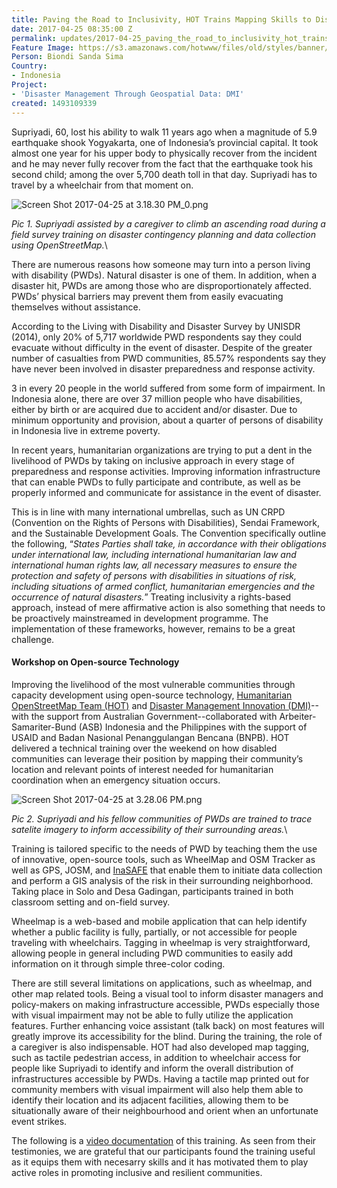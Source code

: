 ```yaml
---
title: Paving the Road to Inclusivity, HOT Trains Mapping Skills to Disabled Communities
date: 2017-04-25 08:35:00 Z
permalink: updates/2017-04-25_paving_the_road_to_inclusivity_hot_trains_mapping_skills_to_disabled_communities
Feature Image: https://s3.amazonaws.com/hotwww/files/old/styles/banner/public/Screen+Shot+2017-04-25+at+3.31.37+PM.png
Person: Biondi Sanda Sima
Country:
- Indonesia
Project:
- 'Disaster Management Through Geospatial Data: DMI'
created: 1493109339
---
```


Supriyadi, 60, lost his ability to walk 11 years ago when a magnitude of 5.9 earthquake shook Yogyakarta, one of Indonesia’s provincial capital. It took almost one year for his upper body to physically recover from the incident and he may never fully recover from the fact that the earthquake took his second child; among the over 5,700 death toll in that day. Supriyadi has to travel by a wheelchair from that moment on.

![Screen Shot 2017-04-25 at 3.18.30 PM_0.png](https://cdn.hotosm.org/website/Screen+Shot+2017-04-25+at+3.18.30+PM_0.png)

*Pic 1. Supriyadi assisted by a caregiver to climb an ascending road during a field survey training on disaster contingency planning and data collection using OpenStreetMap.*\

There are numerous reasons how someone may turn into a person living with disability (PWDs). Natural disaster is one of them. In addition, when a disaster hit, PWDs are among those who are disproportionately affected. PWDs’ physical barriers may prevent them from easily evacuating themselves without assistance.

According to the Living with Disability and Disaster Survey by UNISDR (2014), only 20% of 5,717 worldwide PWD respondents say they could evacuate without difficulty in the event of disaster. Despite of the greater number of casualties from PWD communities, 85.57% respondents say they have never been involved in disaster preparedness and response activity.

3 in every 20 people in the world suffered from some form of impairment. In Indonesia alone, there are over 37 million people who have disabilities, either by birth or are acquired due to accident and/or disaster. Due to minimum opportunity and provision, about a quarter of persons of disability in Indonesia live in extreme poverty.

In recent years, humanitarian organizations are trying to put a dent in the livelihood of PWDs by taking on inclusive approach in every stage of preparedness and response activities. Improving information infrastructure that can enable PWDs to fully participate and contribute, as well as be properly informed and communicate for assistance in the event of disaster.

This is in line with many international umbrellas, such as UN CRPD (Convention on the Rights of Persons with Disabilities), Sendai Framework, and the Sustainable Development Goals. The Convention specifically outline the following, “*States Parties shall take, in accordance with their obligations under international law, including international humanitarian law and international human rights law, all necessary measures to ensure the protection and safety of persons with disabilities in situations of risk, including situations of armed conflict, humanitarian emergencies and the occurrence of natural disasters.*” Treating inclusivity a rights-based approach, instead of mere affirmative action is also something that needs to be proactively mainstreamed in development programme. The implementation of these frameworks, however, remains to be a great challenge.

#### **Workshop on Open-source Technology**

Improving the livelihood of the most vulnerable communities through capacity development using open-source technology, [Humanitarian OpenStreetMap Team (HOT)](https://www.hotosm.org/updates/openstreetmap.id) and [Disaster Management Innovation (DMI)](https://www.hotosm.org/updates/inasafe.org)--with the support from Australian Government--collaborated with Arbeiter-Samariter-Bund (ASB) Indonesia and the Philippines with the support of USAID and Badan Nasional Penanggulangan Bencana (BNPB). HOT delivered a technical training over the weekend on how disabled communities can leverage their position by mapping their community’s location and relevant points of interest needed for humanitarian coordination when an emergency situation occurs.

![Screen Shot 2017-04-25 at 3.28.06 PM.png](https://cdn.hotosm.org/website/Screen+Shot+2017-04-25+at+3.28.06+PM.png)

*Pic 2. Supriyadi and his fellow communities of PWDs are trained to trace satelite imagery to inform accessibility of their surrounding areas.*\

Training is tailored specific to the needs of PWD by teaching them the use of innovative, open-source tools, such as WheelMap and OSM Tracker as well as GPS, JOSM, and [InaSAFE](https://www.hotosm.org/updates/inasafe.org) that enable them to initiate data collection and perform a GIS analysis of the risk in their surrounding neighborhood. Taking place in Solo and Desa Gadingan, participants trained in both classroom setting and on-field survey.

Wheelmap is a web-based and mobile application that can help identify whether a public facility is fully, partially, or not accessible for people traveling with wheelchairs. Tagging in wheelmap is very straightforward, allowing people in general including PWD communities to easily add information on it through simple three-color coding.

There are still several limitations on applications, such as wheelmap, and other map related tools. Being a visual tool to inform disaster managers and policy-makers on making infrastructure accessible, PWDs especially those with visual impairment may not be able to fully utilize the application features. Further enhancing voice assistant (talk back) on most features will greatly improve its accessibility for the blind. During the training, the role of a caregiver is also indispensable. HOT had also developed map tagging, such as tactile pedestrian access, in addition to wheelchair access for people like Supriyadi to identify and inform the overall distribution of infrastructures accessible by PWDs. Having a tactile map printed out for community members with visual impairment will also help them able to identify their location and its adjacent facilities, allowing them to be situationally aware of their neighbourhood and orient when an unfortunate event strikes.

The following is a [video documentation](https://www.youtube.com/watch?v=YI1UmwpVFqw) of this training. As seen from their testimonies, we are grateful that our participants found the training useful as it equips them with necesarry skills and it has motivated them to play active roles in promoting inclusive and resilient communities.